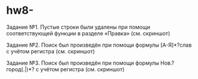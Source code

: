 # hw8-

Задание №1. 
Пустые строки были удалены при помощи соответствующей функции в разделе «Правка» (см. скриншот)

Задание №2. 
Поиск был произведён при помощи формулы [А-Я]*?слав с учётом регистра (см. скриншот)

Задание №3.
Поиск был произведён при помощи формулы Нов.?город(.|)*? с учётом регистра (см. скриншот)
